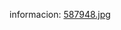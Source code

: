 informacion:
[587948.jpg](https://github.com/RoyPerezz/aws_practicas/blob/8893f3a32f816a1dcfe2d2d4fe0914ef450c4abb/587948.jpg)
